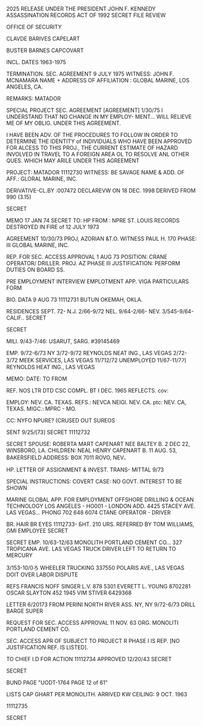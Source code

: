 2025 RELEASE UNDER THE PRESIDENT JOHN F. KENNEDY ASSASSINATION RECORDS ACT OF 1992
SECRET FILE REVIEW

OFFICE OF SECURITY

CLAVDE BARIVES CAPELART

BUSTER BARNES CAPCOVART

INCL. DATES 1963-1975

TERMINATION. SEC. AGREEMENT
9 JULY 1975
WITNESS: JOHN F. MCNAMARA
NAME + ADDRESS OF AFFILIATION : GLOBAL MARINE,
LOS ANGELES, CA.

REMARKS: MATADOR

SPECIAL PROJECT SEC. AGREEMENT
[AGREEMENT] 1/30/75
I UNDERSTAND THAT NO CHANGE IN MY EMPLOY-
MENT... WILL RELIEVE ME OF MY OBLIG. UNDER
THIS AGREEMENT.

I HAVE BEEN ADV. OF THE PROCEDURES TO FOLLOW
IN ORDER TO DETERMINE THE IDENTITY of
INDIVIDUALS WHO HAVE BEEN APPROVED FOR
ALCESS TO THIS PROJ., THE CURRENT ESTIMATE
OF HAZARD INVOLVED IN TRAVEL TO A FOREIGN
AREA
OL TO RESOLVE ANL OTHER QUES.
WHICH MAY ARILE UNDER THIS AGREEMENT

PROJECT: MATADOR 11112730
WITNESS: BE SAVAGE
NAME & ADD. OF AFF.: GLORAL MARINE, INC.

DERIVATIVE-CL.BY :007472
DECLAREVW ON 18 DEC. 1998
DERIVED FROM 990 (3.15)

SECRET

MEMO 17 JAN 74
SECRET
TO: HP
FROM : NPRE ST. LOUIS
RECORDS DESTROYED IN FIRE of 12 JULY 1973

AGREEMENT
10/30/73
PROJ, AZORIAN &T.O.
WITNESS PAUL H. 170
PHASE: Ⅲ
GLOBAL MARINE, INC.

REP. FOR SEC. ACCESS APPROVAL 1 AUG 73
POSITION: CRANE OPERATOR/ DRILLER.
PROJ. AZ PHASE Ⅲ
JUSTIFICATION: PERFORM DUTIES ON BOARD SS.

PRE EMPLOYMENT INTERVIEW
EMPLOTMENT APP.
VIGA PARTICULARS FORM

BIO. DATA 9 AUG 73
11112731
BUTUN OKEMAH, OKLA.

RESIDENCES SEPT. 72- N.J.
2/66-9/72 NEL.
9/64-2/66- ΝΕV.
3/545-9/64- CALIF..
SECRET

SECRET

MILI. 9/43-7/46: USARUT, SARG. #39145469

EMP. 9/72-6/73 NY
3/72-9/72 REYNOLDS NEAT ING.,
LAS VEGAS
2/72-3/72 MEEK SERVICES, LAS VEGAS
11/712/72 UNEMPLOYED
11/67-11/7기 REYNOLDS HEAT ING.,
LAS VEGAS

MEMO:
DATE:
TO
FROM

REF. NOS LTR DTD
CSC COMPL. BT I DEC. 1965 REFLECTS.
cov:

EMPLOY: NEV. CA. TEXAS.
REFS.: NEVCA
NEIGI. NEV. CA.
ptc: NEV. CA, TEXAS.
MIGC.: MPRC - MO.

CC: NYFO
NPURE? (CRUSED OUT
SUREOS

SENT 9/25/[73]
SECRET 11112732

SECRET
SPOUSE: ROBERTA MART CAPENART
NEE BALTEY B. 2 DEC 22, WINSBORO, LA.
CHILDREN: NEAL HENRY CAPENART
B. 11 AUG. 53, BAKERSFIELD
ADDRESS: BOX 7011 ROVO, NEV、

HP. LETTER OF ASSIGNMENT & INVEST. TRANS-
MITTAL 9/73

SPECIAL INSTRUCTIONS:
COVERT CASE: NO GOVT. INTEREST TO BE
SHOWN

MARINE GLOBAL APP. FOR EMPLOYMENT
OFFSHORE DRILLING & OCEAN TECHNOLOGY
LOS ANGELES - HO001 - LONDON
ADD. 4425 STACEY AVE. LAS VEGAS...
PHONG 702 648 6074
CTANE OPERATOR - DRIVER

BR. HAIR
BR EYES 11112733-
БНТ.
210 URS.
REFERRED BY TOM WILLIAMS, GMI EMPLOYEE
SECRET

SECRET
EMP. 10/63-12/63
MONOLITH PORTLAND CEMENT CO...
327 TROPICANA AVE. LAS VEGAS
TRUCK DRIVER
LEFT TO RETURN TO MERCURY

3/153-10/0ろ
WHEELER TRUCKING
337550 POLARIS AVE., LAS VEGAS
DOIT OVER LABOR DISPUTE

REFS
FRANCIS NOFF SINGER L.V. 878 5301
EVERETT L. YOUNG 8702281
OSCAR SLAYTON 452 1945
VIM STIVER 6429368

LETTER 6/20173
FROM PERINI NORTH RIVER ASS.
NY, NY
9/72-6/73 DRILL BARGE SUPER

REQUEST FOR SEC. ACCESS APPROVAL 11 NOV. 63
ORG. MONOLITI PORTLAND CEMENT CO.

SEC. ACCESS APR OF SUBJECT TO PROJECT
R PHASE I IS REP.
[NO JUSTIFICATION REF. IS LISTED].

TO CHIEF I.D FOR ACTION 11112734
APPROVED 12/20/43 SECRET

SECRET

BUND PAGE "UODT-1764
PAGE 12 of 61"

LISTS CAP GHART PER MONOLITH.
ARRIVED KW CEILING: 9 OCT. 1963

11112735

SECRET
